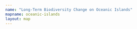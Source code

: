 ```yaml
---
name: "Long-Term Biodiversity Change on Oceanic Islands"
mapname: oceanic-islands
layout: map
---
```


